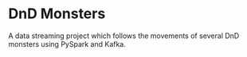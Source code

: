 # DnD Monsters

A data streaming project which follows the movements of several DnD monsters using PySpark and Kafka.


